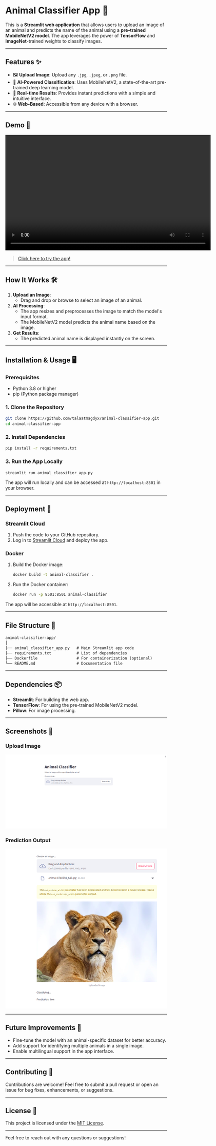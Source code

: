 # Animal Classifier App 🐾

This is a **Streamlit web application** that allows users to upload an image of an animal and predicts the name of the animal using a **pre-trained MobileNetV2 model**. The app leverages the power of **TensorFlow** and **ImageNet**-trained weights to classify images.

---

## Features ✨

- 🖼️ **Upload Image**: Upload any `.jpg`, `.jpeg`, or `.png` file.
- 🧠 **AI-Powered Classification**: Uses MobileNetV2, a state-of-the-art pre-trained deep learning model.
- 🚀 **Real-time Results**: Provides instant predictions with a simple and intuitive interface.
- 🌐 **Web-Based**: Accessible from any device with a browser.

---

## Demo 🎥



<video width="640" height="360" controls>
  <source src="demo.mp4" type="video/mp4">
  Your browser does not support the video tag.
</video>

> [Click here to try the app!]()

---

## How It Works 🛠️

1. **Upload an Image**:
   - Drag and drop or browse to select an image of an animal.
2. **AI Processing**:
   - The app resizes and preprocesses the image to match the model's input format.
   - The MobileNetV2 model predicts the animal name based on the image.
3. **Get Results**:
   - The predicted animal name is displayed instantly on the screen.

---

## Installation & Usage 🖥️

### Prerequisites
- Python 3.8 or higher
- pip (Python package manager)

### 1. Clone the Repository
```bash
git clone https://github.com/talaatmagdyx/animal-classifier-app.git
cd animal-classifier-app
```

### 2. Install Dependencies
```bash
pip install -r requirements.txt
```

### 3. Run the App Locally
```bash
streamlit run animal_classifier_app.py
```

The app will run locally and can be accessed at `http://localhost:8501` in your browser.

---

## Deployment 🚀

### Streamlit Cloud
1. Push the code to your GitHub repository.
2. Log in to [Streamlit Cloud](https://streamlit.io/cloud) and deploy the app.

### Docker
1. Build the Docker image:
   ```bash
   docker build -t animal-classifier .
   ```
2. Run the Docker container:
   ```bash
   docker run -p 8501:8501 animal-classifier
   ```

The app will be accessible at `http://localhost:8501`.

---

## File Structure 📂

```plaintext
animal-classifier-app/
│
├── animal_classifier_app.py   # Main Streamlit app code
├── requirements.txt           # List of dependencies
├── Dockerfile                 # For containerization (optional)
└── README.md                  # Documentation file
```

---

## Dependencies 📦

- **Streamlit**: For building the web app.
- **TensorFlow**: For using the pre-trained MobileNetV2 model.
- **Pillow**: For image processing.

---

## Screenshots 📸

### Upload Image
![Upload Screenshot](screenshot/start_point.png)

### Prediction Output
![Prediction Screenshot](screenshot/lion_example.png)

---

## Future Improvements 🚧

- Fine-tune the model with an animal-specific dataset for better accuracy.
- Add support for identifying multiple animals in a single image.
- Enable multilingual support in the app interface.

---

## Contributing 🤝

Contributions are welcome! Feel free to submit a pull request or open an issue for bug fixes, enhancements, or suggestions.

---

## License 📜

This project is licensed under the [MIT License](LICENSE).

---
Feel free to reach out with any questions or suggestions!

